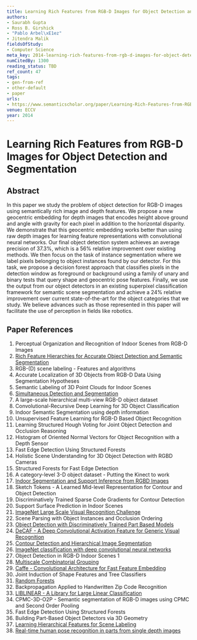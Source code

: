 ```yaml
---
title: Learning Rich Features from RGB-D Images for Object Detection and Segmentation
authors:
- Saurabh Gupta
- Ross B. Girshick
- "Pablo Arbel\xE1ez"
- Jitendra Malik
fieldsOfStudy:
- Computer Science
meta_key: 2014-learning-rich-features-from-rgb-d-images-for-object-detection-and-segmentation
numCitedBy: 1300
reading_status: TBD
ref_count: 47
tags:
- gen-from-ref
- other-default
- paper
urls:
- https://www.semanticscholar.org/paper/Learning-Rich-Features-from-RGB-D-Images-for-Object-Gupta-Girshick/2c0b510ebf995ef172cb64ed7ce24aa7903dced8?sort=total-citations
venue: ECCV
year: 2014
---
```


# Learning Rich Features from RGB-D Images for Object Detection and Segmentation

## Abstract

In this paper we study the problem of object detection for RGB-D images using semantically rich image and depth features. We propose a new geocentric embedding for depth images that encodes height above ground and angle with gravity for each pixel in addition to the horizontal disparity. We demonstrate that this geocentric embedding works better than using raw depth images for learning feature representations with convolutional neural networks. Our final object detection system achieves an average precision of 37.3%, which is a 56% relative improvement over existing methods. We then focus on the task of instance segmentation where we label pixels belonging to object instances found by our detector. For this task, we propose a decision forest approach that classifies pixels in the detection window as foreground or background using a family of unary and binary tests that query shape and geocentric pose features. Finally, we use the output from our object detectors in an existing superpixel classification framework for semantic scene segmentation and achieve a 24% relative improvement over current state-of-the-art for the object categories that we study. We believe advances such as those represented in this paper will facilitate the use of perception in fields like robotics.

## Paper References

1. Perceptual Organization and Recognition of Indoor Scenes from RGB-D Images
2. [Rich Feature Hierarchies for Accurate Object Detection and Semantic Segmentation](2014-rich-feature-hierarchies-for-accurate-object-detection-and-semantic-segmentation)
3. RGB-(D) scene labeling - Features and algorithms
4. Accurate Localization of 3D Objects from RGB-D Data Using Segmentation Hypotheses
5. Semantic Labeling of 3D Point Clouds for Indoor Scenes
6. [Simultaneous Detection and Segmentation](2014-simultaneous-detection-and-segmentation)
7. A large-scale hierarchical multi-view RGB-D object dataset
8. Convolutional-Recursive Deep Learning for 3D Object Classification
9. Indoor Semantic Segmentation using depth information
10. Unsupervised Feature Learning for RGB-D Based Object Recognition
11. Learning Structured Hough Voting for Joint Object Detection and Occlusion Reasoning
12. Histogram of Oriented Normal Vectors for Object Recognition with a Depth Sensor
13. Fast Edge Detection Using Structured Forests
14. Holistic Scene Understanding for 3D Object Detection with RGBD Cameras
15. Structured Forests for Fast Edge Detection
16. A category-level 3-D object dataset - Putting the Kinect to work
17. [Indoor Segmentation and Support Inference from RGBD Images](2012-indoor-segmentation-and-support-inference-from-rgbd-images)
18. Sketch Tokens - A Learned Mid-level Representation for Contour and Object Detection
19. Discriminatively Trained Sparse Code Gradients for Contour Detection
20. Support Surface Prediction in Indoor Scenes
21. [ImageNet Large Scale Visual Recognition Challenge](2015-imagenet-large-scale-visual-recognition-challenge)
22. Scene Parsing with Object Instances and Occlusion Ordering
23. [Object Detection with Discriminatively Trained Part Based Models](2009-object-detection-with-discriminatively-trained-part-based-models)
24. [DeCAF - A Deep Convolutional Activation Feature for Generic Visual Recognition](2014-decaf-a-deep-convolutional-activation-feature-for-generic-visual-recognition)
25. [Contour Detection and Hierarchical Image Segmentation](2011-contour-detection-and-hierarchical-image-segmentation)
26. [ImageNet classification with deep convolutional neural networks](2012-alexnet.md)
27. Object Detection in RGB-D Indoor Scenes 1
28. [Multiscale Combinatorial Grouping](2014-multiscale-combinatorial-grouping)
29. [Caffe - Convolutional Architecture for Fast Feature Embedding](2014-caffe-convolutional-architecture-for-fast-feature-embedding)
30. Joint Induction of Shape Features and Tree Classifiers
31. [Random Forests](2004-random-forests)
32. Backpropagation Applied to Handwritten Zip Code Recognition
33. [LIBLINEAR - A Library for Large Linear Classification](2008-liblinear-a-library-for-large-linear-classification)
34. CPMC-3D-O2P - Semantic segmentation of RGB-D images using CPMC and Second Order Pooling
35. Fast Edge Detection Using Structured Forests
36. Building Part-Based Object Detectors via 3D Geometry
37. [Learning Hierarchical Features for Scene Labeling](2013-learning-hierarchical-features-for-scene-labeling)
38. [Real-time human pose recognition in parts from single depth images](2011-real-time-human-pose-recognition-in-parts-from-single-depth-images)
